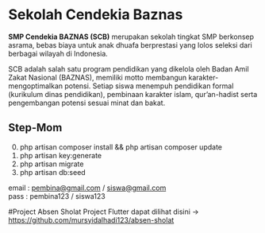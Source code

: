 # Sekolah Cendekia Baznas

**SMP Cendekia BAZNAS (SCB)** merupakan sekolah tingkat SMP berkonsep asrama, bebas biaya untuk anak dhuafa berprestasi yang lolos seleksi dari berbagai wilayah di Indonesia.

SCB adalah salah satu program pendidikan yang dikelola oleh Badan Amil Zakat Nasional (BAZNAS), memiliki motto membangun karakter-mengoptimalkan potensi. Setiap siswa menempuh pendidikan formal (kurikulum dinas pendidikan), pembinaan karakter islam, qur’an-hadist serta pengembangan potensi sesuai minat dan bakat.

## Step-Mom
0. php artisan composer install && php artisan composer update
1. php artisan key:generate
2. php artisan migrate
3. php artisan db:seed

email : pembina@gmail.com / siswa@gmail.com
<br>
pass : pembina123 / siswa123

#Project Absen Sholat
Project Flutter dapat dilihat disini -> https://github.com/mursyidalhadi123/absen-sholat
